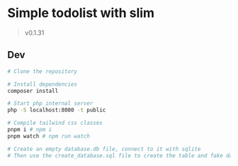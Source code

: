 # Simple todolist with slim

> v0.1.31 <!-- x-release-please-version -->

## Dev

```bash
# Clone the repository

# Install dependencies
composer install

# Start php internal server
php -S localhost:8080 -t public

# Compile tailwind css classes
pnpm i # npm i
pnpm watch # npm run watch

# Create an empty database.db file, connect to it with sqlite
# Then use the create_database.sql file to create the table and fake data
```
